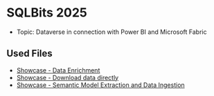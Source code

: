# SQLBits 2025
- Topic: Dataverse in connection with Power BI and Microsoft Fabric

## Used Files
- [Showcase - Data Enrichment]()
- [Showcase - Download data directly]()
- [Showcase - Semantic Model Extraction and Data Ingestion]()
 